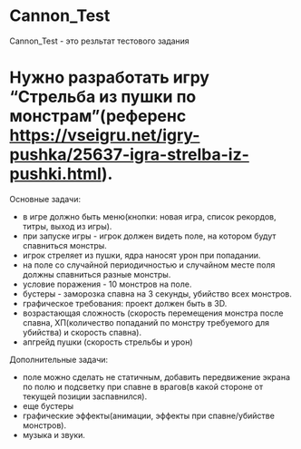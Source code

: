 # Cannon_Test
Cannon_Test - это резльтат тестового задания

# Нужно разработать игру “Стрельба из пушки по монстрам”(референс https://vseigru.net/igry-pushka/25637-igra-strelba-iz-pushki.html).

Основные задачи:
* в игре должно быть меню(кнопки: новая игра, список рекордов, титры, выход из игры).
* при запуске игры - игрок должен видеть поле, на котором будут спавниться монстры.
* игрок стреляет из пушки, ядра наносят урон при попадании.
* на поле со случайной периодичностью и случайном месте поля должны спавниться разные монстры.
* условие поражения - 10 монстров на поле.
* бустеры - заморозка спавна на 3 секунды, убийство всех монстров.
* графическое требования: проект должен быть в 3D.
* возрастающая сложность (скорость перемещения монстра после спавна, ХП(количество попаданий по монстру требуемого для убийства) и скорость спавна).
* апгрейд пушки (скорость стрельбы и урон)

Дополнительные задачи:
+ поле можно сделать не статичным, добавить передвижение экрана по полю и подсветку при спавне в врагов(в какой стороне от текущей позиции заспавнился).
+ еще бустеры
+ графические эффекты(анимации, эффекты при спавне/убийстве монстров).
+ музыка и звуки.
